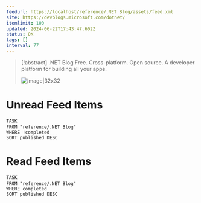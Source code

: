 ```yaml
---
feedurl: https://localhost/reference/․NET Blog/assets/feed.xml
site: https://devblogs.microsoft.com/dotnet/
itemlimit: 100
updated: 2024-06-22T17:43:47.602Z
status: OK
tags: []
interval: 77
---
```


> [!abstract] .NET Blog
> Free. Cross-platform. Open source. A developer platform for building all your apps.
>
> ![image|32x32](https://devblogs.microsoft.com/dotnet/wp-content/uploads/sites/10/2018/10/Microsoft-Favicon.png)
# Unread Feed Items
~~~dataview
TASK
FROM "reference/․NET Blog"
WHERE !completed
SORT published DESC
~~~

# Read Feed Items
~~~dataview
TASK
FROM "reference/․NET Blog"
WHERE completed
SORT published DESC
~~~
